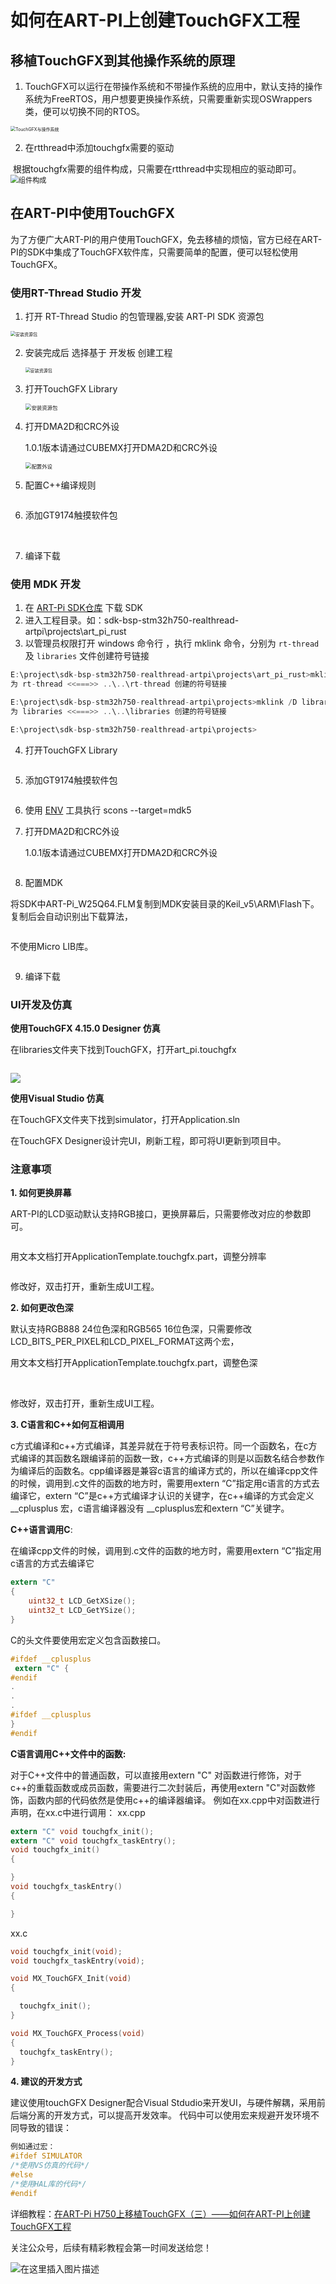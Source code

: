 # 如何在ART-PI上创建TouchGFX工程

## 移植TouchGFX到其他操作系统的原理
1. TouchGFX可以运行在带操作系统和不带操作系统的应用中，默认支持的操作系统为FreeRTOS，用户想要更换操作系统，只需要重新实现OSWrappers类，便可以切换不同的RTOS。

<img src="./figures/01.png" alt="TouchGFX与操作系统" style="zoom: 50%;" />

  

2. 在rtthread中添加touchgfx需要的驱动

​       根据touchgfx需要的组件构成，只需要在rtthread中实现相应的驱动即可。
  <img src="./figures/02.png" alt="组件构成" style="zoom: 80%;" />

## 在ART-PI中使用TouchGFX
为了方便广大ART-PI的用户使用TouchGFX，免去移植的烦恼，官方已经在ART-PI的SDK中集成了TouchGFX软件库，只需要简单的配置，便可以轻松使用TouchGFX。
### 使用RT-Thread Studio 开发
1. 打开 RT-Thread Studio 的包管理器,安装 ART-PI SDK 资源包

<img src="./figures/03.png" alt="安装资源包" style="zoom: 50%;" />

2. 安装完成后 选择基于 开发板 创建工程

     <img src="./figures/04.png" alt="安装资源包" style="zoom: 50%;" />

  

3. 打开TouchGFX Library
   
    <img src="./figures/05.png" alt="安装资源包" style="zoom: 60%;" />

  

4. 打开DMA2D和CRC外设
   
    1.0.1版本请通过CUBEMX打开DMA2D和CRC外设
    
    <img src="./figures/07.png" alt="配置外设" style="zoom: 60%;" />

  

5. 配置C++编译规则
   
    <img src="./figures/08.png" alt="" style="zoom: 60%;" />

  

6. 添加GT9174触摸软件包
   

<img src="./figures/09.png" alt="" style="zoom: 60%;" />

<img src="./figures/10.png" alt="" style="zoom: 60%;" />

7. 编译下载


### 使用 MDK 开发
1. 在 [ART-Pi SDK仓库](https://github.com/RT-Thread-Studio/sdk-bsp-stm32h750-realthread-artpi) 下载 SDK
2. 进入工程目录。如：sdk-bsp-stm32h750-realthread-artpi\projects\art_pi_rust
3. 以管理员权限打开 windows 命令行 ，执行 mklink 命令，分别为 `rt-thread` 及 `libraries` 文件创建符号链接
```c
E:\project\sdk-bsp-stm32h750-realthread-artpi\projects\art_pi_rust>mklink /D rt-thread ..\..\rt-thread
为 rt-thread <<===>> ..\..\rt-thread 创建的符号链接

E:\project\sdk-bsp-stm32h750-realthread-artpi\projects>mklink /D libraries ..\..\libraries
为 libraries <<===>> ..\..\libraries 创建的符号链接

E:\project\sdk-bsp-stm32h750-realthread-artpi\projects>
```
4. 打开TouchGFX Library
   

<img src="./figures/11.png" alt="" style="zoom: 60%;" />
    

5. 添加GT9174触摸软件包

     <img src="./figures/12.png" alt="" style="zoom: 60%;" />

6. 使用 [ENV](https://club.rt-thread.org/ask/question/5699.html) 工具执行 scons --target=mdk5 

7. 打开DMA2D和CRC外设

     1.0.1版本请通过CUBEMX打开DMA2D和CRC外设

  <img src="./figures/13.png" alt="" style="zoom: 60%;" />

8. 配置MDK

  将SDK中ART-Pi_W25Q64.FLM复制到MDK安装目录的Keil_v5\ARM\Flash下。
  复制后会自动识别出下载算法，

 <img src="./figures/14.png" alt="" style="zoom: 60%;" />

  

  不使用Micro LIB库。

<img src="./figures/15.png" alt="" style="zoom: 60%;" />

9. 编译下载
### UI开发及仿真
**使用TouchGFX 4.15.0 Designer 仿真**

在libraries文件夹下找到TouchGFX，打开art_pi.touchgfx

<img src="./figures/16.png" alt="" style="zoom: 60%;" />

![](.\figures\17.gif)



**使用Visual Studio 仿真**

在TouchGFX文件夹下找到simulator，打开Application.sln
<img src="./figures/18.png" alt="" style="zoom: 60%;" />

在TouchGFX Designer设计完UI，刷新工程，即可将UI更新到项目中。

### 注意事项
**1. 如何更换屏幕**

ART-PI的LCD驱动默认支持RGB接口，更换屏幕后，只需要修改对应的参数即可。

<img src="./figures/19.png" alt="" style="zoom: 60%;" />

用文本文档打开ApplicationTemplate.touchgfx.part，调整分辨率

<img src="./figures/20.png" alt="" style="zoom: 60%;" />

修改好，双击打开，重新生成UI工程。

**2. 如何更改色深**

默认支持RGB888 24位色深和RGB565 16位色深，只需要修改LCD_BITS_PER_PIXEL和LCD_PIXEL_FORMAT这两个宏，
<img src="./figures/21.png" alt="" style="zoom: 60%;" />

用文本文档打开ApplicationTemplate.touchgfx.part，调整色深

<img src="./figures/22.png" alt="" style="zoom: 60%;" />
<img src="./figures/23.png" alt="" style="zoom: 60%;" />



修改好，双击打开，重新生成UI工程。

**3. C语言和C++如何互相调用**

 c方式编译和c++方式编译，其差异就在于符号表标识符。同一个函数名，在c方式编译的其函数名跟编译前的函数一致，c++方式编译的则是以函数名结合参数作为编译后的函数名。cpp编译器是兼容c语言的编译方式的，所以在编译cpp文件的时候，调用到.c文件的函数的地方时，需要用extern “C”指定用c语言的方式去编译它，extern “C”是c++方式编译才认识的关键字，在c++编译的方式会定义 \__cplusplus 宏，c语言编译器没有 __cplusplus宏和extern “C”关键字。

**C++语言调用C**:

在编译cpp文件的时候，调用到.c文件的函数的地方时，需要用extern “C”指定用c语言的方式去编译它

```c
extern "C"
{
	uint32_t LCD_GetXSize();
	uint32_t LCD_GetYSize();
}
```
C的头文件要使用宏定义包含函数接口。

```c
#ifdef __cplusplus
 extern "C" {
#endif
.
.
.
#ifdef __cplusplus
}
#endif
```
**C语言调用C++文件中的函数:**

对于C++文件中的普通函数，可以直接用extern "C" 对函数进行修饰，对于c++的重载函数或成员函数，需要进行二次封装后，再使用extern "C"对函数修饰，函数内部的代码依然是使用c++的编译器编译。
例如在xx.cpp中对函数进行声明，在xx.c中进行调用：
xx.cpp

```c
extern "C" void touchgfx_init();
extern "C" void touchgfx_taskEntry();
void touchgfx_init()
{

}
void touchgfx_taskEntry()
{

}
```
xx.c

```c
void touchgfx_init(void);
void touchgfx_taskEntry(void);

void MX_TouchGFX_Init(void)
{

  touchgfx_init();
}

void MX_TouchGFX_Process(void)
{
  touchgfx_taskEntry();
}
```
**4. 建议的开发方式**

建议使用touchGFX Designer配合Visual Stdudio来开发UI，与硬件解耦，采用前后端分离的开发方式，可以提高开发效率。
代码中可以使用宏来规避开发环境不同导致的错误：

```c
例如通过宏：
#ifdef SIMULATOR
/*使用VS仿真的代码*/
#else
/*使用HAL库的代码*/
#endif
```

详细教程：[在ART-Pi H750上移植TouchGFX（三）——如何在ART-PI上创建TouchGFX工程](https://blog.csdn.net/sinat_31039061/article/details/108638097)



关注公众号，后续有精彩教程会第一时间发送给您！

![在这里插入图片描述](https://img-blog.csdnimg.cn/20200506150500150.jpg)
